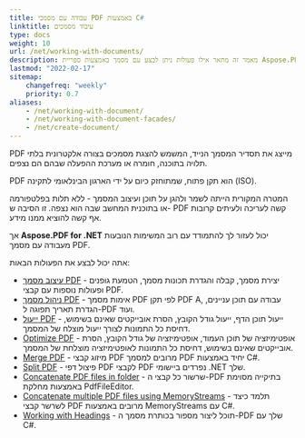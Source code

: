 ```yaml
---
title: עבודה עם מסמכי PDF באמצעות C#
linktitle: עיבוד מסמכים
type: docs
weight: 10
url: /net/working-with-documents/
description: מאמר זה מתאר אילו פעולות ניתן לבצע עם מסמך באמצעות ספריית Aspose.PDF.
lastmod: "2022-02-17"
sitemap:
    changefreq: "weekly"
    priority: 0.7
aliases:
    - /net/working-with-document/
    - /net/working-with-document-facades/
    - /net/create-document/
---
```

<script type="application/ld+json">
{
    "@context": "https://schema.org",
    "@type": "TechArticle",
    "headline": "עבודה עם מסמכי PDF באמצעות C#",
    "alternativeHeadline": "מניפולציות של מסמכי PDF",
    "author": {
        "@type": "Person",
        "name":"Anastasiia Holub",
        "givenName": "Anastasiia",
        "familyName": "Holub",
        "url":"https://www.linkedin.com/in/anastasiia-holub-750430225/"
    },
    "genre": "יצירת מסמכי PDF",
    "keywords": "pdf, c#, מסמכי pdf",
    "wordcount": "302",
    "proficiencyLevel":"מתחיל",
    "publisher": {
        "@type": "Organization",
        "name": "צוות מסמכים של Aspose.PDF",
        "url": "https://products.aspose.com/pdf",
        "logo": "https://www.aspose.cloud/templates/aspose/img/products/pdf/aspose_pdf-for-net.svg",
        "alternateName": "Aspose",
        "sameAs": [
            "https://facebook.com/aspose.pdf/",
            "https://twitter.com/asposepdf",
            "https://www.youtube.com/channel/UCmV9sEg_QWYPi6BJJs7ELOg/featured",
            "https://www.linkedin.com/company/aspose",
            "https://stackoverflow.com/questions/tagged/aspose",
            "https://aspose.quora.com/",
            "https://aspose.github.io/"
        ],
        "contactPoint": [
            {
                "@type": "ContactPoint",
                "telephone": "+1 903 306 1676",
                "contactType": "מכירות",
                "areaServed": "US",
                "availableLanguage": "en"
            },
            {
                "@type": "ContactPoint",
                "telephone": "+44 141 628 8900",
                "contactType": "מכירות",
                "areaServed": "GB",
                "availableLanguage": "en"
            },
            {
                "@type": "ContactPoint",
                "telephone": "+61 2 8006 6987",
                "contactType": "מכירות",
                "areaServed": "AU",
                "availableLanguage": "en"
            }
        ]
    },
    "url": "/net/working-with-documents/",
    "mainEntityOfPage": {
        "@type": "WebPage",
        "@id": "/net/working-with-documents/"
    },
    "dateModified": "2022-02-04",
    "description": "מאמר זה מתאר אילו פעולות ניתן לבצע עם מסמך באמצעות ספריית Aspose.PDF."
}
</script>

PDF מייצג את תסדיר המסמך הנייד, המשמש להצגת מסמכים בצורה אלקטרונית בלתי תלויה בתוכנה, חומרה או מערכת ההפעלה שבהם הם נצפים.

PDF הוא תקן פתוח, שמתוחזק כיום על ידי הארגון הבינלאומי לתקינה (ISO).

המטרה המקורית הייתה לשמר ולהגן על תוכן ועיצוב המסמך - ללא תלות בפלטפורמה או בתוכנית המחשב שבה הוא נצפה. זו הסיבה ש- PDF קשה לעריכה ולעיתים קרובות אף קשה להוציא ממנו מידע.

אך **Aspose.PDF for .NET** יכול לעזור לך להתמודד עם רוב המשימות הנובעות מעבודה עם מסמך PDF.

אתה יכול לבצע את הפעולות הבאות:

- [עיצוב מסמך PDF](/pdf/net/formatting-pdf-document/) - יצירת מסמך, קבלה והגדרת תכונות מסמך, הטמעת גופנים ופעולות נוספות עם קבצי PDF.
- [ניהול מסמך PDF](/pdf/net/manipulate-pdf-document/) - אימות מסמך PDF לפי תקן PDF A, עבודה עם תוכן עניינים, הגדרת תאריך תפוגה ל-PDF ועוד.
- [ייעול PDF](/pdf/net/optimize-pdf/) - ייעול תוכן הדף, ייעול גודל הקובץ, הסרת אובייקטים שאינם בשימוש, דחיסת כל התמונות לצורך ייעול מוצלח של המסמך.
- [Optimize PDF](/pdf/net/optimize-pdf/) - אופטימיזציה של תוכן העמוד, אופטימיזציה של גודל הקובץ, הסרת אובייקטים שאינם בשימוש, דחיסת כל התמונות לאופטימיזציה מוצלחת של המסמך.
- [Merge PDF](/pdf/net/merge-pdf-documents/) - מיזוג קבצי PDF מרובים למסמך PDF יחיד באמצעות C#.
- [Split PDF](/pdf/net/split-document/) - פיצול דפי PDF לקבצי PDF נפרדים ביישומי .NET שלך.
- [Concatenate PDF files in folder](/pdf/net/concatenating-all-pdf-files-in-particular-folder/) - שרשור כל קבצי ה-PDF בתיקייה מסוימת באמצעות מחלקת PdfFileEditor.
- [Concatenate multiple PDF files using MemoryStreams](/pdf/net/concatenate-pdf-documents/) - תלמד כיצד לשרשר קבצי PDF מרובים באמצעות MemoryStreams עם C#.
- [Working with Headings](/pdf/net/working-with-headings/) - תוכל ליצור מספור בכותרת מסמך ה-PDF שלך עם C#.

<script type="application/ld+json">
{
    "@context": "http://schema.org",
    "@type": "SoftwareApplication",
    "name": "Aspose.PDF for .NET Library",
    "image": "https://www.aspose.cloud/templates/aspose/img/products/pdf/aspose_pdf-for-net.svg",
    "url": "https://www.aspose.com/",
    "publisher": {
        "@type": "Organization",
        "name": "Aspose.PDF",
        "url": "https://products.aspose.com/pdf",
        "logo": "https://www.aspose.cloud/templates/aspose/img/products/pdf/aspose_pdf-for-net.svg",
        "alternateName": "Aspose",
        "sameAs": [
            "https://facebook.com/aspose.pdf/",
            "https://twitter.com/asposepdf",
            "https://www.youtube.com/channel/UCmV9sEg_QWYPi6BJJs7ELOg/featured",
            "https://www.linkedin.com/company/aspose",
            "https://stackoverflow.com/questions/tagged/aspose",
            "https://aspose.quora.com/",
            "https://aspose.github.io/"
        ],
        "contactPoint": [
            {
                "@type": "ContactPoint",
                "telephone": "+1 903 306 1676",
                "contactType": "sales",
                "areaServed": "US",
                "availableLanguage": "en"
            },
            {
                "@type": "ContactPoint",
                "telephone": "+44 141 628 8900",
                "contactType": "sales",
                "areaServed": "GB",
                "availableLanguage": "en"
            },
            {
                "@type": "ContactPoint",
                "telephone": "+61 2 8006 6987",
                "contactType": "sales",
                "areaServed": "AU",
                "availableLanguage": "en"
            }
        ]
    },
    "offers": {
        "@type": "Offer",
        "price": "1199",
        "priceCurrency": "USD"
    },
    "applicationCategory": "PDF Manipulation Library for .NET",
    "downloadUrl": "https://www.nuget.org/packages/Aspose.PDF/",
    "operatingSystem": "Windows, MacOS, Linux",
    "screenshot": "https://docs.aspose.com/pdf/net/create-pdf-document/screenshot.png",
    "softwareVersion": "2022.1",
    "aggregateRating": {
        "@type": "AggregateRating",
        "ratingValue": "5",
        "ratingCount": "16"
    }
}
</script>

